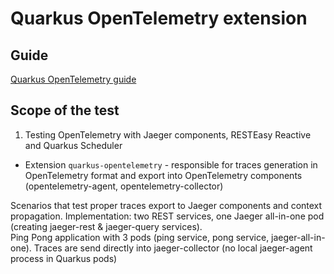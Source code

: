 # Quarkus OpenTelemetry extension

## Guide
[Quarkus OpenTelemetry guide](https://quarkus.io/guides/opentelemetry)

## Scope of the test
1. Testing OpenTelemetry with Jaeger components, RESTEasy Reactive and Quarkus Scheduler
 - Extension `quarkus-opentelemetry` - responsible for traces generation in OpenTelemetry format and export into OpenTelemetry components (opentelemetry-agent, opentelemetry-collector)
 
Scenarios that test proper traces export to Jaeger components and context propagation. 
Implementation: two REST services, one Jaeger all-in-one pod (creating jaeger-rest & jaeger-query services).  
Ping Pong application with 3 pods (ping service, pong service, jaeger-all-in-one). Traces are send directly into jaeger-collector (no local jaeger-agent process in Quarkus pods)